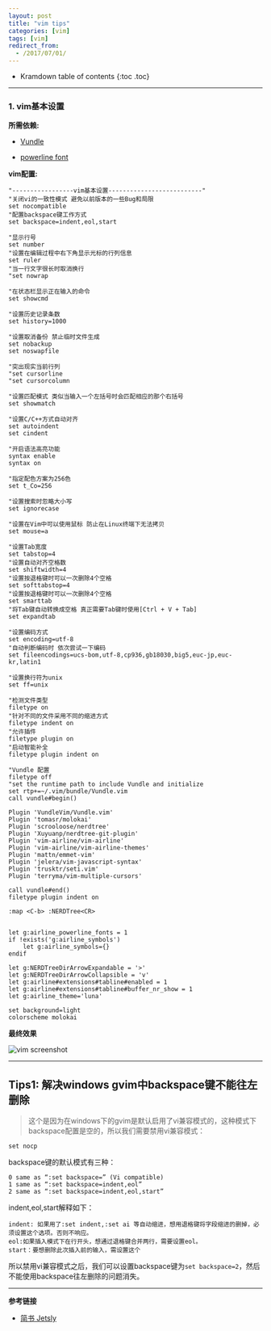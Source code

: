 ```yaml
---
layout: post
title: "vim tips"
categories: [vim]
tags: [vim]
redirect_from:
  - /2017/07/01/
---
```


* Kramdown table of contents
{:toc .toc}
---
### 1. vim基本设置

**所需依赖:**

- [Vundle](https://github.com/VundleVim/Vundle.vim)

- [powerline font](https://github.com/powerline/fonts)

**vim配置:**

```vim
"-----------------vim基本设置--------------------------"
"关闭vi的一致性模式 避免以前版本的一些Bug和局限
set nocompatible
"配置backspace键工作方式
set backspace=indent,eol,start

"显示行号
set number
"设置在编辑过程中右下角显示光标的行列信息
set ruler
"当一行文字很长时取消换行
"set nowrap

"在状态栏显示正在输入的命令
set showcmd

"设置历史记录条数
set history=1000

"设置取消备份 禁止临时文件生成
set nobackup
set noswapfile

"突出现实当前行列
"set cursorline
"set cursorcolumn

"设置匹配模式 类似当输入一个左括号时会匹配相应的那个右括号
set showmatch

"设置C/C++方式自动对齐
set autoindent
set cindent

"开启语法高亮功能
syntax enable
syntax on

"指定配色方案为256色
set t_Co=256

"设置搜索时忽略大小写
set ignorecase

"设置在Vim中可以使用鼠标 防止在Linux终端下无法拷贝
set mouse=a

"设置Tab宽度
set tabstop=4
"设置自动对齐空格数
set shiftwidth=4
"设置按退格键时可以一次删除4个空格
set softtabstop=4
"设置按退格键时可以一次删除4个空格
set smarttab
"将Tab键自动转换成空格 真正需要Tab键时使用[Ctrl + V + Tab]
set expandtab

"设置编码方式
set encoding=utf-8
"自动判断编码时 依次尝试一下编码
set fileencodings=ucs-bom,utf-8,cp936,gb18030,big5,euc-jp,euc-kr,latin1

"设置换行符为unix
set ff=unix

"检测文件类型
filetype on
"针对不同的文件采用不同的缩进方式
filetype indent on
"允许插件
filetype plugin on
"启动智能补全
filetype plugin indent on

"Vundle 配置
filetype off
"set the runtime path to include Vundle and initialize
set rtp+=~/.vim/bundle/Vundle.vim
call vundle#begin()

Plugin 'VundleVim/Vundle.vim'
Plugin 'tomasr/molokai'
Plugin 'scrooloose/nerdtree' 
Plugin 'Xuyuanp/nerdtree-git-plugin'
Plugin 'vim-airline/vim-airline'
Plugin 'vim-airline/vim-airline-themes'
Plugin 'mattn/emmet-vim'
Plugin 'jelera/vim-javascript-syntax'
Plugin 'trusktr/seti.vim'
Plugin 'terryma/vim-multiple-cursors'

call vundle#end()
filetype plugin indent on

:map <C-b> :NERDTree<CR>


let g:airline_powerline_fonts = 1
if !exists('g:airline_symbols')
    let g:airline_symbols={}
endif

let g:NERDTreeDirArrowExpandable = '>'
let g:NERDTreeDirArrowCollapsible = 'v'
let g:airline#extensions#tabline#enabled = 1
let g:airline#extensions#tabline#buffer_nr_show = 1
let g:airline_theme='luna'

set background=light
colorscheme molokai
```

**最终效果**

![vim screenshot](http://oq782gkz3.bkt.clouddn.com/Screenshot%20from%202017-11-17%2015-25-45.png)

---

## Tips1: 解决windows gvim中backspace键不能往左删除

> 这个是因为在windows下的gvim是默认启用了vi兼容模式的，这种模式下backspace配置是空的，所以我们需要禁用vi兼容模式：

`set nocp`

backspace键的默认模式有三种：

```
0 same as “:set backspace=” (Vi compatible)
1 same as “:set backspace=indent,eol”
2 same as “:set backspace=indent,eol,start”
```

indent,eol,start解释如下：


```
indent: 如果用了:set indent,:set ai 等自动缩进，想用退格键将字段缩进的删掉，必须设置这个选项。否则不响应。
eol:如果插入模式下在行开头，想通过退格键合并两行，需要设置eol。
start：要想删除此次插入前的输入，需设置这个
```

所以禁用vi兼容模式之后，我们可以设置backspace键为`set backspace=2`，然后不能使用backspace往左删除的问题消失。

---

**参考链接**
- [简书 Jetsly](http://www.jianshu.com/p/f45508ab65f0)

